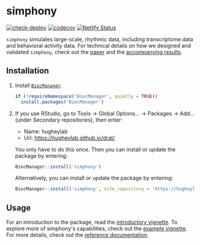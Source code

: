 # simphony

[![check-deploy](https://github.com/hugheylab/simphony/workflows/check-deploy/badge.svg)](https://github.com/hugheylab/simphony/actions)
[![codecov](https://codecov.io/gh/hugheylab/simphony/branch/master/graph/badge.svg)](https://codecov.io/gh/hugheylab/simphony)
[![Netlify Status](https://api.netlify.com/api/v1/badges/ebfe10a6-7cd8-416b-969f-eb0160f665b2/deploy-status)](https://app.netlify.com/sites/hungry-johnson-e23843/deploys)

`simphony` simulates large-scale, rhythmic data, including transcriptome data and behavioral activity data. For technical details on how we designed and validated `simphony`, check out the [paper](https://doi.org/10.7717/peerj.6985) and the [accompanying results](https://doi.org/10.6084/m9.figshare.7441355).

## Installation

1. Install [`BiocManager`](https://cran.r-project.org/package=BiocManager).

    ```r
    if (!requireNamespace('BiocManager', quietly = TRUE))
      install.packages('BiocManager')
    ```

1. If you use RStudio, go to Tools → Global Options... → Packages → Add... (under Secondary repositories), then enter:

    - Name: hugheylab
    - Url: https://hugheylab.github.io/drat/

    You only have to do this once. Then you can install or update the package by entering:

    ```r
    BiocManager::install('simphony')
    ```

    Alternatively, you can install or update the package by entering:

    ```r
    BiocManager::install('simphony', site_repository = 'https://hugheylab.github.io/drat/')
    ```

## Usage

For an introduction to the package, read the [introductory vignette](https://simphony.hugheylab.org/articles/introduction.html). To explore more of simphony's capabilities, check out the [example vignette](https://simphony.hugheylab.org/articles/examples.html). For more details, check out the [reference documentation](https://simphony.hugheylab.org/reference/index.html).
